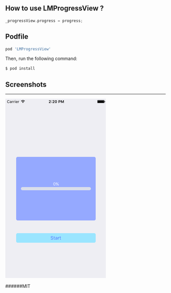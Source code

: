 ## How to use LMProgressView ?

```objective-c
_progressView.progress = progress;
```

## Podfile

```bash
pod 'LMProgressView'
```

Then, run the following command:

```bash
$ pod install
```

## Screenshots

---

![Progress](https://raw.githubusercontent.com/wangwenwang/LMProgressView/master/Screenshots/progress.gif)

######MIT
